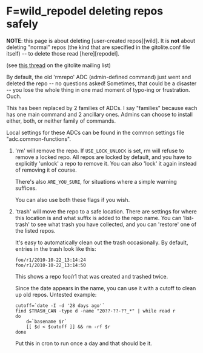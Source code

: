 # F=wild_repodel deleting repos safely

**NOTE**: this page is about deleting [user-created repos][wild].  It is
**not** about deleting "normal" repos (the kind that are specified in the
gitolite.conf file itself) -- to delete those read [here][repodel].

(see [this thread][thr] on the gitolite mailing list)

[thr]: http://groups.google.com/group/gitolite/browse_thread/thread/fb9cf5a464b6dfee

By default, the old 'rmrepo' ADC (admin-defined command) just went and deleted
the repo -- no questions asked!  Sometimes, that could be a disaster -- you
lose the whole thing in one mad moment of typo-ing or frustration.  Ouch.

This has been replaced by 2 families of ADCs.  I say "families" because each
has one main command and 2 ancillary ones.  Admins can choose to install
either, both, or neither family of commands.

Local settings for these ADCs can be found in the common settings file
"adc.common-functions".

1.  'rm' will remove the repo.  If `USE_LOCK_UNLOCK` is set, rm will refuse to
    remove a locked repo.  All repos are locked by default, and you have to
    explicitly 'unlock' a repo to remove it.  You can also 'lock' it again
    instead of removing it of course.

    There's also `ARE_YOU_SURE`, for situations where a simple warning
    suffices.

    You can also use both these flags if you wish.

2.  'trash' will move the repo to a safe location.  There are settings for
    where this location is and what suffix is added to the repo name.  You can
    'list-trash' to see what trash you have collected, and you can 'restore'
    one of the listed repos.

    It's easy to automatically clean out the trash occasionally.  By default,
    entries in the trash look like this:

        foo/r1/2010-10-22_13:14:24
        foo/r1/2010-10-22_13:14:50

    This shows a repo foo/r1 that was created and trashed twice.

    Since the date appears in the name, you can use it with a cutoff to clean
    up old repos.  Untested example:

        cutoff=`date -I -d '28 days ago'`
        find $TRASH_CAN -type d -name "20??-??-??_*" | while read r
        do
            d=`basename $r`
            [[ $d < $cutoff ]] && rm -rf $r
        done

    Put this in cron to run once a day and that should be it.
